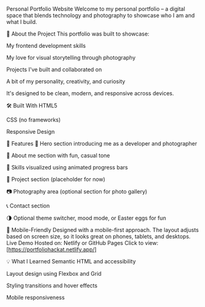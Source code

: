 Personal Portfolio Website
Welcome to my personal portfolio – a digital space that blends technology and photography to showcase who I am and what I build.

<!-- optional if you add a screenshot -->

📸 About the Project
This portfolio was built to showcase:

My frontend development skills

My love for visual storytelling through photography

Projects I've built and collaborated on

A bit of my personality, creativity, and curiosity

It's designed to be clean, modern, and responsive across devices.

🛠 Built With
HTML5

CSS (no frameworks)

Responsive Design


📁 Features
🎯 Hero section introducing me as a developer and photographer

🧠 About me section with fun, casual tone

🧰 Skills visualized using animated progress bars

📂 Project section (placeholder for now)

📷 Photography area (optional section for photo gallery)

📞 Contact section

🌗 Optional theme switcher, mood mode, or Easter eggs for fun

📱 Mobile-Friendly
Designed with a mobile-first approach. The layout adjusts based on screen size, so it looks great on phones, tablets, and desktops.
 Live Demo
Hosted on: Netlify or GitHub Pages
Click to view: [https://portfoliohackat.netlify.app/]

💡 What I Learned
Semantic HTML and accessibility

Layout design using Flexbox and Grid

Styling transitions and hover effects

Mobile responsiveness

